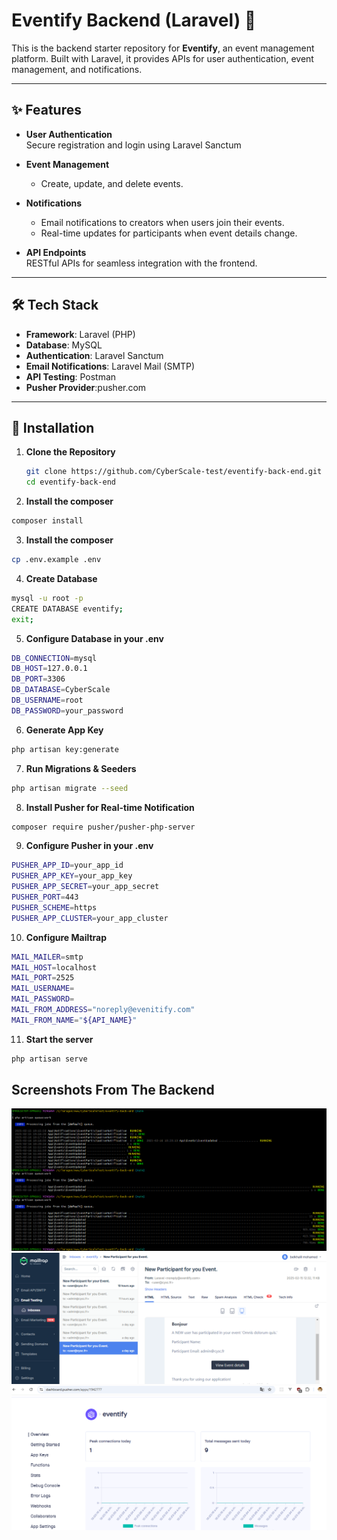 # Eventify Backend (Laravel) 🚀

This is the backend starter repository for **Eventify**, an event management platform. Built with Laravel, it provides APIs for user authentication, event management, and notifications.

---

## ✨ Features

- **User Authentication**  
  Secure registration and login using Laravel Sanctum

- **Event Management**

  - Create, update, and delete events.

- **Notifications**

  - Email notifications to creators when users join their events.
  - Real-time updates for participants when event details change.

- **API Endpoints**  
  RESTful APIs for seamless integration with the frontend.

---

## 🛠 Tech Stack

- **Framework**: Laravel (PHP)
- **Database**: MySQL
- **Authentication**: Laravel Sanctum
- **Email Notifications**: Laravel Mail (SMTP)
- **API Testing**: Postman
- **Pusher Provider**:pusher.com

---

## 🚀 Installation

1. **Clone the Repository**

   ```bash
   git clone https://github.com/CyberScale-test/eventify-back-end.git
   cd eventify-back-end
   ```

2. **Install the composer**

```bash
composer install
```

3. **Install the composer**

```bash
cp .env.example .env
```

4. **Create Database**

```bash
mysql -u root -p
CREATE DATABASE eventify;
exit;
```

5. **Configure Database in your .env**

```bash
DB_CONNECTION=mysql
DB_HOST=127.0.0.1
DB_PORT=3306
DB_DATABASE=CyberScale
DB_USERNAME=root
DB_PASSWORD=your_password
```

6. **Generate App Key**

```bash
php artisan key:generate
```

7. **Run Migrations & Seeders**

```bash
php artisan migrate --seed
```

8. **Install Pusher for Real-time Notification**

```bash
composer require pusher/pusher-php-server
```

9. **Configure Pusher in your .env**

```bash
PUSHER_APP_ID=your_app_id
PUSHER_APP_KEY=your_app_key
PUSHER_APP_SECRET=your_app_secret
PUSHER_PORT=443
PUSHER_SCHEME=https
PUSHER_APP_CLUSTER=your_app_cluster
```

10. **Configure Mailtrap**

```bash
MAIL_MAILER=smtp
MAIL_HOST=localhost
MAIL_PORT=2525
MAIL_USERNAME=
MAIL_PASSWORD=
MAIL_FROM_ADDRESS="noreply@evenitify.com"
MAIL_FROM_NAME="${API_NAME}"
```

11. **Start the server**

```bash
php artisan serve
```

## Screenshots From The Backend

![Queuses](Queues.PNG)
![Event](Event.PNG)
![alt text](Pusher.PNG)
